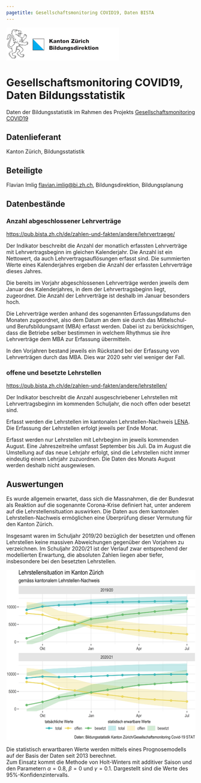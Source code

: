```yaml
---
pagetitle: Gesellschaftsmonitoring COVID19, Daten BISTA
---
```


![](https://github.com/bildungsmonitoringZH/bildungsmonitoringZH.github.io/raw/master/assets/ktzh_bi_logo_de-300x88.jpg)

# Gesellschaftsmonitoring COVID19, Daten Bildungsstatistik

Daten der Bildungsstatistik im Rahmen des Projekts [Gesellschaftsmonitoring COVID19](https://statistikzh.github.io/covid19monitoring/)

## Datenlieferant

Kanton Zürich, Bildungsstatistik

## Beteiligte

Flavian Imlig <flavian.imlig@bi.zh.ch>, Bildungsdirektion, Bildungsplanung

## Datenbestände

### Anzahl abgeschlossener Lehrverträge

https://pub.bista.zh.ch/de/zahlen-und-fakten/andere/lehrvertraege/

Der Indikator beschreibt die Anzahl der monatlich erfassten Lehrverträge mit Lehrvertragsbeginn im gleichen Kalenderjahr. Die Anzahl ist ein Nettowert, da auch Lehrvertragsauflösungen erfasst sind. Die summierten Werte eines Kalenderjahres ergeben die Anzahl der erfassten Lehrverträge dieses Jahres.

Die bereits im Vorjahr abgeschlossenen Lehrverträge werden jeweils dem Januar des Kalenderjahres, in dem der Lehrvertragsbeginn liegt, zugeordnet. Die Anzahl der Lehrverträge ist deshalb im Januar besonders hoch.

Die Lehrverträge werden anhand des sogenannten Erfassungsdatums den Monaten zugeordnet, also dem Datum an dem sie durch das Mittelschul- und Berufsbildungsamt (MBA) erfasst werden. Dabei ist zu berücksichtigen, dass die Betriebe selber bestimmen in welchem Rhythmus sie ihre Lehrverträge dem MBA zur Erfassung übermitteln.

In den Vorjahren bestand jeweils ein Rückstand bei der Erfassung von Lehrverträgen durch das MBA. Dies war 2020 sehr viel weniger der Fall.

### offene und besetzte Lehrstellen

https://pub.bista.zh.ch/de/zahlen-und-fakten/andere/lehrstellen/

Der Indikator beschreibt die Anzahl ausgeschriebener Lehrstellen mit Lehrvertragsbeginn im kommenden Schuljahr, die noch offen oder besetzt sind.

Erfasst werden die Lehrstellen im kantonalen Lehrstellen-Nachweis [LENA](https://www.berufsberatung.ch/dyn/show/2930). Die Erfassung der Lehrstellen erfolgt jeweils per Ende Monat.

Erfasst werden nur Lehrstellen mit Lehrbeginn im jeweils kommenden August. Eine Jahreszeitreihe umfasst September bis Juli. Da im August die Umstellung auf das neue Lehrjahr erfolgt, sind die Lehrstellen nicht immer eindeutig einem Lehrjahr zuzuordnen. Die Daten des Monats August werden deshalb nicht ausgewiesen.

## Auswertungen

Es wurde allgemein erwartet, dass sich die Massnahmen, die der Bundesrat als Reaktion auf die sogenannte Corona-Krise definiert hat, unter anderem auf die Lehrstellensituation auswirken. Die Daten aus dem kantonalen Lehrstellen-Nachweis ermöglichen eine Überprüfung dieser Vermutung für den Kanton Zürich.

Insgesamt waren im Schuljahr 2019/20 bezüglich der besetzten und offenen Lehrstellen keine massiven Abweichungen gegenüber den Vorjahren zu verzeichnen. Im Schuljahr 2020/21 ist der Verlauf zwar entsprechend der modellierten Erwartung, die absoluten Zahlen liegen aber tiefer, insbesondere bei den besetzten Lehrstellen.

![](img/plot29c345c1b3c.png)

Die statistisch erwartbaren Werte werden mittels eines Prognosemodells auf der Basis der Daten seit 2013 berechnet.  
Zum Einsatz kommt die Methode von Holt-Winters mit additiver Saison und den Parametern $\alpha = 0.8$, $\beta = 0$ und $\gamma = 0.1$. Dargestellt sind die Werte des $95\%$-Konfidenzintervalls.
